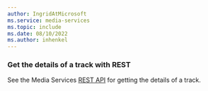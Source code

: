 ```yaml
---
author: IngridAtMicrosoft
ms.service: media-services
ms.topic: include
ms.date: 08/10/2022
ms.author: inhenkel
---
```


### Get the details of a track with REST

See the Media Services [REST API](/rest/api/media/tracks/get) for getting the details of a track.
